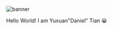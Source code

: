 ![banner](https://user-images.githubusercontent.com/58199853/219559011-9b9301f5-03d6-4e41-984a-c045562d2129.jpeg)


Hello World! 
I am Yuxuan"Daniel" Tian 😀
